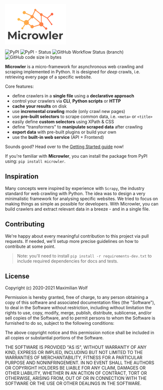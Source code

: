 <img src="https://github.com/INNOVINATI/microwler/raw/master/docs/static/logo.png" width="200px" alt="Microwler">

![PyPI](https://img.shields.io/pypi/v/microwler)
![PyPI - Status](https://img.shields.io/pypi/status/microwler)
![GitHub Workflow Status (branch)](https://img.shields.io/github/workflow/status/INNOVINATI/microwler/Run%20Test%20Cases/master)
![GitHub code size in bytes](https://img.shields.io/github/languages/code-size/INNOVINATI/microwler)

**Microwler** is a micro-framework for asynchronous web crawling and scraping implemented in Python.
It is designed for *deep* crawls, i.e. retrieving every page of a specific website.

Core features:

- define crawlers in a **single file** using a **declarative approach**
- control your crawlers via **CLI**, **Python scripts** or **HTTP**
- **cache your results** on disk
- use **incremental crawling** mode (only crawl new pages)
- use **pre-built selectors** to scrape common data, i.e. `<meta>` or `<title>`
- easily define **custom selectors** using XPath & CSS
- define "transformers" to **manipulate scraped data** after crawling
- **export data** with pre-built plugins or build your own
- use the **built-in web service** (API + Frontend)

Sounds good? Head over to the [Getting Started guide](https://innovinati.github.io/microwler/getting-started) now!

If you're familiar with **Microwler**, you can install the package from PyPI using: `pip install microwler`.

## Inspiration
Many concepts were inspired by experience with `Scrapy`, the industry standard for web crawling with Python.
The idea was to design a very minimalistic framework for analysing specific websites.
We tried to focus on making things as simple as possible for developers.
With Microwler, you can build crawlers and extract relevant data in a breeze - and in a single file.

## Contributing
We're happy about every meaningful contribution to this project via pull requests.
If needed, we'll setup more precise guidelines on how to contribute at some point.

> Note: you'll need to install `pip install -r requirements-dev.txt` to include required
> dependencies for docs and tests.

## License
Copyright (c) 2020-2021 Maximilian Wolf

Permission is hereby granted, free of charge, to any person obtaining a copy
of this software and associated documentation files (the "Software"), to deal
in the Software without restriction, including without limitation the rights
to use, copy, modify, merge, publish, distribute, sublicense, and/or sell
copies of the Software, and to permit persons to whom the Software is
furnished to do so, subject to the following conditions:

The above copyright notice and this permission notice shall be included in all
copies or substantial portions of the Software.

THE SOFTWARE IS PROVIDED "AS IS", WITHOUT WARRANTY OF ANY KIND, EXPRESS OR
IMPLIED, INCLUDING BUT NOT LIMITED TO THE WARRANTIES OF MERCHANTABILITY,
FITNESS FOR A PARTICULAR PURPOSE AND NONINFRINGEMENT. IN NO EVENT SHALL THE
AUTHORS OR COPYRIGHT HOLDERS BE LIABLE FOR ANY CLAIM, DAMAGES OR OTHER
LIABILITY, WHETHER IN AN ACTION OF CONTRACT, TORT OR OTHERWISE, ARISING FROM,
OUT OF OR IN CONNECTION WITH THE SOFTWARE OR THE USE OR OTHER DEALINGS IN THE
SOFTWARE.
